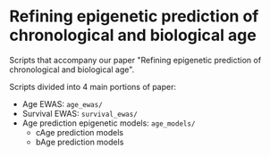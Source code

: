 # Refining epigenetic prediction of chronological and biological age

Scripts that accompany our paper "Refining epigenetic prediction of chronological and biological age".

Scripts divided into 4 main portions of paper:
- Age EWAS: `age_ewas/`
- Survival EWAS: `survival_ewas/`
- Age prediction epigenetic models: `age_models/`
    - cAge prediction models
    - bAge prediction models